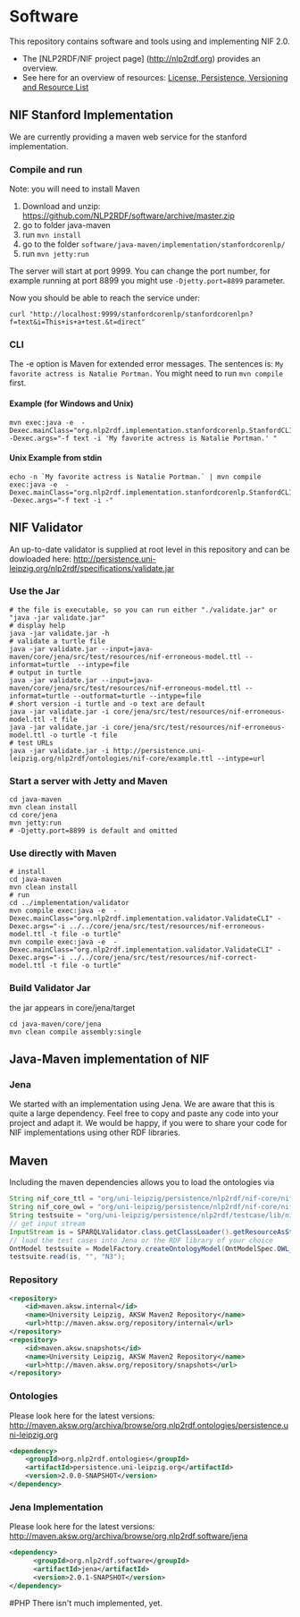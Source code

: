 Software
==========================
This repository contains software and tools using and implementing NIF 2.0.
* The [NLP2RDF/NIF project page] (http://nlp2rdf.org) provides an overview.
* See here for an overview of resources: [License, Persistence, Versioning and Resource List](http://persistence.uni-leipzig.org/nlp2rdf/specification/version.html)  

## NIF Stanford Implementation
We are currently providing a maven web service for the stanford implementation.

### Compile and run
Note: you will need to install Maven

1. Download and unzip: https://github.com/NLP2RDF/software/archive/master.zip
2. go to folder java-maven
3. run `mvn install`
4. go to the folder `software/java-maven/implementation/stanfordcorenlp/`
5. run `mvn jetty:run`

The server will start at port 9999. You can change the port number, for example running at port 8899 you might use  `-Djetty.port=8899` parameter.

Now you should be able to reach the service under:
```Shell
curl "http://localhost:9999/stanfordcorenlp/stanfordcorenlpn?f=text&i=This+is+a+test.&t=direct"
```

### CLI
The -e option is Maven for extended error messages.
The sentences is: `My favorite actress is Natalie Portman.`
You might need to run `mvn compile` first.

#### Example (for Windows and Unix)

```Shell
mvn exec:java -e  -Dexec.mainClass="org.nlp2rdf.implementation.stanfordcorenlp.StanfordCLI" -Dexec.args="-f text -i 'My favorite actress is Natalie Portman.' "
```


#### Unix Example from stdin
```Shell
echo -n `My favorite actress is Natalie Portman.` | mvn compile exec:java -e  -Dexec.mainClass="org.nlp2rdf.implementation.stanfordcorenlp.StanfordCLI" -Dexec.args="-f text -i -"
```



## NIF Validator
An up-to-date validator is supplied at root level in this repository and can be dowloaded here: http://persistence.uni-leipzig.org/nlp2rdf/specifications/validate.jar


### Use the Jar
```Shell
# the file is executable, so you can run either "./validate.jar" or "java -jar validate.jar"
# display help
java -jar validate.jar -h
# validate a turtle file
java -jar validate.jar --input=java-maven/core/jena/src/test/resources/nif-erroneous-model.ttl --informat=turtle  --intype=file
# output in turtle
java -jar validate.jar --input=java-maven/core/jena/src/test/resources/nif-erroneous-model.ttl --informat=turtle --outformat=turtle --intype=file
# short version -i turtle and -o text are default
java -jar validate.jar -i core/jena/src/test/resources/nif-erroneous-model.ttl -t file
java -jar validate.jar -i core/jena/src/test/resources/nif-erroneous-model.ttl -o turtle -t file
# test URLs
java -jar validate.jar -i http://persistence.uni-leipzig.org/nlp2rdf/ontologies/nif-core/example.ttl --intype=url
```

### Start a server with Jetty and Maven
```Shell
cd java-maven
mvn clean install
cd core/jena
mvn jetty:run 
# -Djetty.port=8899 is default and omitted
```

### Use directly with Maven
```Shell
# install
cd java-maven
mvn clean install
# run
cd ../implementation/validator
mvn compile exec:java -e  -Dexec.mainClass="org.nlp2rdf.implementation.validator.ValidateCLI" -Dexec.args="-i ../../core/jena/src/test/resources/nif-erroneous-model.ttl -t file -o turtle"
mvn compile exec:java -e  -Dexec.mainClass="org.nlp2rdf.implementation.validator.ValidateCLI" -Dexec.args="-i ../../core/jena/src/test/resources/nif-correct-model.ttl -t file -o turtle"
```

### Build Validator Jar 
the jar appears in core/jena/target
```hell
cd java-maven/core/jena
mvn clean compile assembly:single
```
## Java-Maven implementation of NIF

### Jena
We started with an implementation using Jena. We are aware that this is quite a large dependency. Feel free to copy and paste any code into your project and adapt it.
We would be happy, if you were to share your code for NIF implementations using other RDF libraries. 

## Maven
Including the maven dependencies allows you to load the ontologies via 
```Java
String nif_core_ttl = "org/uni-leipzig/persistence/nlp2rdf/nif-core/nif-core.ttl" ;
String nif_core_owl = "org/uni-leipzig/persistence/nlp2rdf/nif-core/nif-core.owl" ;
String testsuite = "org/uni-leipzig/persistence/nlp2rdf/testcase/lib/nif-2.0-suite.ttl" ;
// get input stream
InputStream is = SPARQLValidator.class.getClassLoader().getResourceAsStream(testsuite);
// load the test cases into Jena or the RDF library of your choice
OntModel testsuite = ModelFactory.createOntologyModel(OntModelSpec.OWL_DL_MEM, ModelFactory.createDefaultModel());
testsuite.read(is, "", "N3");
```

### Repository
```XML
<repository>
    <id>maven.aksw.internal</id>
    <name>University Leipzig, AKSW Maven2 Repository</name>
    <url>http://maven.aksw.org/repository/internal</url>
</repository>
<repository>
    <id>maven.aksw.snapshots</id>
    <name>University Leipzig, AKSW Maven2 Repository</name>
    <url>http://maven.aksw.org/repository/snapshots</url>
</repository>
```
### Ontologies
Please look here for the latest versions: http://maven.aksw.org/archiva/browse/org.nlp2rdf.ontologies/persistence.uni-leipzig.org
```XML
<dependency>
    <groupId>org.nlp2rdf.ontologies</groupId>
    <artifactId>persistence.uni-leipzig.org</artifactId>
    <version>2.0.0-SNAPSHOT</version>
</dependency>
```

### Jena Implementation
Please look here for the latest versions: http://maven.aksw.org/archiva/browse/org.nlp2rdf.software/jena
```XML
<dependency>
      <groupId>org.nlp2rdf.software</groupId>
      <artifactId>jena</artifactId>
      <version>2.0.1-SNAPSHOT</version>
</dependency>
```

#PHP
There isn't much implemented, yet.
